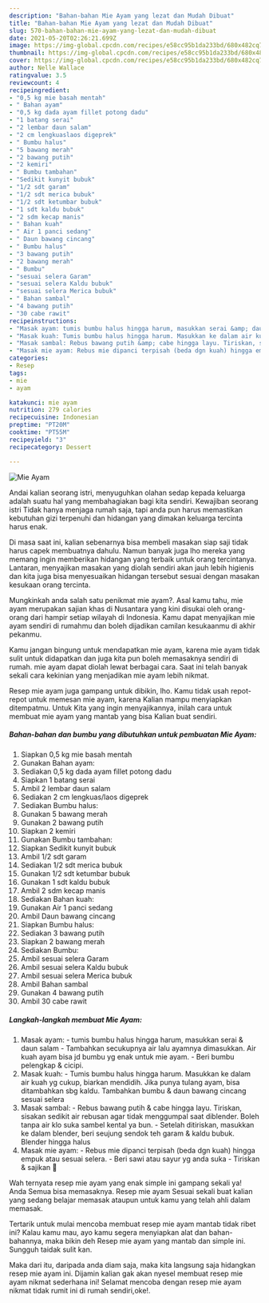 ```yaml
---
description: "Bahan-bahan Mie Ayam yang lezat dan Mudah Dibuat"
title: "Bahan-bahan Mie Ayam yang lezat dan Mudah Dibuat"
slug: 570-bahan-bahan-mie-ayam-yang-lezat-dan-mudah-dibuat
date: 2021-05-20T02:26:21.699Z
image: https://img-global.cpcdn.com/recipes/e58cc95b1da233bd/680x482cq70/mie-ayam-foto-resep-utama.jpg
thumbnail: https://img-global.cpcdn.com/recipes/e58cc95b1da233bd/680x482cq70/mie-ayam-foto-resep-utama.jpg
cover: https://img-global.cpcdn.com/recipes/e58cc95b1da233bd/680x482cq70/mie-ayam-foto-resep-utama.jpg
author: Nelle Wallace
ratingvalue: 3.5
reviewcount: 4
recipeingredient:
- "0,5 kg mie basah mentah"
- " Bahan ayam"
- "0,5 kg dada ayam fillet potong dadu"
- "1 batang serai"
- "2 lembar daun salam"
- "2 cm lengkuaslaos digeprek"
- " Bumbu halus"
- "5 bawang merah"
- "2 bawang putih"
- "2 kemiri"
- " Bumbu tambahan"
- "Sedikit kunyit bubuk"
- "1/2 sdt garam"
- "1/2 sdt merica bubuk"
- "1/2 sdt ketumbar bubuk"
- "1 sdt kaldu bubuk"
- "2 sdm kecap manis"
- " Bahan kuah"
- " Air 1 panci sedang"
- " Daun bawang cincang"
- " Bumbu halus"
- "3 bawang putih"
- "2 bawang merah"
- " Bumbu"
- "sesuai selera Garam"
- "sesuai selera Kaldu bubuk"
- "sesuai selera Merica bubuk"
- " Bahan sambal"
- "4 bawang putih"
- "30 cabe rawit"
recipeinstructions:
- "Masak ayam: tumis bumbu halus hingga harum, masukkan serai &amp; daun salam Tambahkan secukupnya air lalu ayamnya dimasukkan. Air kuah ayam bisa jd bumbu yg enak untuk mie ayam.  Beri bumbu pelengkap &amp; cicipi."
- "Masak kuah: Tumis bumbu halus hingga harum. Masukkan ke dalam air kuah yg cukup, biarkan mendidih. Jika punya tulang ayam, bisa ditambahkan sbg kaldu. Tambahkan bumbu &amp; daun bawang cincang sesuai selera"
- "Masak sambal: Rebus bawang putih &amp; cabe hingga layu. Tiriskan, sisakan sedikit air rebusan agar tidak menggumpal saat diblender. Boleh tanpa air klo suka sambel kental ya bun.  Setelah ditiriskan, masukkan ke dalam blender, beri seujung sendok teh garam &amp; kaldu bubuk. Blender hingga halus"
- "Masak mie ayam: Rebus mie dipanci terpisah (beda dgn kuah) hingga empuk atau sesuai selera. Beri sawi atau sayur yg anda suka Tiriskan &amp; sajikan 🥰"
categories:
- Resep
tags:
- mie
- ayam

katakunci: mie ayam 
nutrition: 279 calories
recipecuisine: Indonesian
preptime: "PT20M"
cooktime: "PT55M"
recipeyield: "3"
recipecategory: Dessert

---
```



![Mie Ayam](https://img-global.cpcdn.com/recipes/e58cc95b1da233bd/680x482cq70/mie-ayam-foto-resep-utama.jpg)

Andai kalian seorang istri, menyuguhkan olahan sedap kepada keluarga adalah suatu hal yang membahagiakan bagi kita sendiri. Kewajiban seorang istri Tidak hanya menjaga rumah saja, tapi anda pun harus memastikan kebutuhan gizi terpenuhi dan hidangan yang dimakan keluarga tercinta harus enak.

Di masa  saat ini, kalian sebenarnya bisa membeli masakan siap saji tidak harus capek membuatnya dahulu. Namun banyak juga lho mereka yang memang ingin memberikan hidangan yang terbaik untuk orang tercintanya. Lantaran, menyajikan masakan yang diolah sendiri akan jauh lebih higienis dan kita juga bisa menyesuaikan hidangan tersebut sesuai dengan masakan kesukaan orang tercinta. 



Mungkinkah anda salah satu penikmat mie ayam?. Asal kamu tahu, mie ayam merupakan sajian khas di Nusantara yang kini disukai oleh orang-orang dari hampir setiap wilayah di Indonesia. Kamu dapat menyajikan mie ayam sendiri di rumahmu dan boleh dijadikan camilan kesukaanmu di akhir pekanmu.

Kamu jangan bingung untuk mendapatkan mie ayam, karena mie ayam tidak sulit untuk didapatkan dan juga kita pun boleh memasaknya sendiri di rumah. mie ayam dapat diolah lewat berbagai cara. Saat ini telah banyak sekali cara kekinian yang menjadikan mie ayam lebih nikmat.

Resep mie ayam juga gampang untuk dibikin, lho. Kamu tidak usah repot-repot untuk memesan mie ayam, karena Kalian mampu menyiapkan ditempatmu. Untuk Kita yang ingin menyajikannya, inilah cara untuk membuat mie ayam yang mantab yang bisa Kalian buat sendiri.

<!--inarticleads1-->

##### Bahan-bahan dan bumbu yang dibutuhkan untuk pembuatan Mie Ayam:

1. Siapkan 0,5 kg mie basah mentah
1. Gunakan  Bahan ayam:
1. Sediakan 0,5 kg dada ayam fillet potong dadu
1. Siapkan 1 batang serai
1. Ambil 2 lembar daun salam
1. Sediakan 2 cm lengkuas/laos digeprek
1. Sediakan  Bumbu halus:
1. Gunakan 5 bawang merah
1. Gunakan 2 bawang putih
1. Siapkan 2 kemiri
1. Gunakan  Bumbu tambahan:
1. Siapkan Sedikit kunyit bubuk
1. Ambil 1/2 sdt garam
1. Sediakan 1/2 sdt merica bubuk
1. Gunakan 1/2 sdt ketumbar bubuk
1. Gunakan 1 sdt kaldu bubuk
1. Ambil 2 sdm kecap manis
1. Sediakan  Bahan kuah:
1. Gunakan  Air 1 panci sedang
1. Ambil  Daun bawang cincang
1. Siapkan  Bumbu halus:
1. Sediakan 3 bawang putih
1. Siapkan 2 bawang merah
1. Sediakan  Bumbu:
1. Ambil sesuai selera Garam
1. Ambil sesuai selera Kaldu bubuk
1. Ambil sesuai selera Merica bubuk
1. Ambil  Bahan sambal
1. Gunakan 4 bawang putih
1. Ambil 30 cabe rawit




<!--inarticleads2-->

##### Langkah-langkah membuat Mie Ayam:

1. Masak ayam: - tumis bumbu halus hingga harum, masukkan serai &amp; daun salam - Tambahkan secukupnya air lalu ayamnya dimasukkan. Air kuah ayam bisa jd bumbu yg enak untuk mie ayam.  - Beri bumbu pelengkap &amp; cicipi.
1. Masak kuah: - Tumis bumbu halus hingga harum. Masukkan ke dalam air kuah yg cukup, biarkan mendidih. Jika punya tulang ayam, bisa ditambahkan sbg kaldu. Tambahkan bumbu &amp; daun bawang cincang sesuai selera
1. Masak sambal: - Rebus bawang putih &amp; cabe hingga layu. Tiriskan, sisakan sedikit air rebusan agar tidak menggumpal saat diblender. Boleh tanpa air klo suka sambel kental ya bun.  - Setelah ditiriskan, masukkan ke dalam blender, beri seujung sendok teh garam &amp; kaldu bubuk. Blender hingga halus
1. Masak mie ayam: - Rebus mie dipanci terpisah (beda dgn kuah) hingga empuk atau sesuai selera. - Beri sawi atau sayur yg anda suka - Tiriskan &amp; sajikan 🥰




Wah ternyata resep mie ayam yang enak simple ini gampang sekali ya! Anda Semua bisa memasaknya. Resep mie ayam Sesuai sekali buat kalian yang sedang belajar memasak ataupun untuk kamu yang telah ahli dalam memasak.

Tertarik untuk mulai mencoba membuat resep mie ayam mantab tidak ribet ini? Kalau kamu mau, ayo kamu segera menyiapkan alat dan bahan-bahannya, maka bikin deh Resep mie ayam yang mantab dan simple ini. Sungguh taidak sulit kan. 

Maka dari itu, daripada anda diam saja, maka kita langsung saja hidangkan resep mie ayam ini. Dijamin kalian gak akan nyesel membuat resep mie ayam nikmat sederhana ini! Selamat mencoba dengan resep mie ayam nikmat tidak rumit ini di rumah sendiri,oke!.

